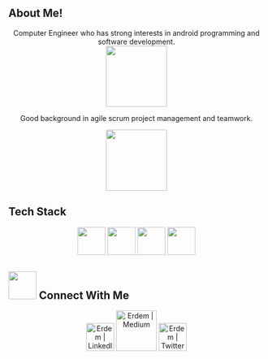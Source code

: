 ## About Me!

<div align="center">
Computer Engineer who has strong interests in android programming and software development.

<div align="center"><img width="120" src="https://user-images.githubusercontent.com/25149142/185763628-e4c13ce9-fadd-401e-bcfb-04e0f31db1a9.gif"/></div>

Good background in agile scrum project management and teamwork.

<div align="center"><img width="120" src="https://user-images.githubusercontent.com/25149142/185763265-d96b2412-cbd5-4a1b-bebe-c3862726fa52.gif"/></div>
</div>
  
  
## Tech Stack
<div align="center">
  <img width="55" src="https://user-images.githubusercontent.com/25149142/185763402-45787734-7d15-47d4-ac6f-7677d8202b61.png"/>
  <img width="55" src="https://user-images.githubusercontent.com/25149142/185763399-59ab3ad9-aafc-4e8e-ac67-90fe295d7769.png"/>
  <img width="55" src="https://user-images.githubusercontent.com/25149142/185763396-10414e61-a0f7-42cf-90e8-6664f3383c4a.png"/>
  <img width="55" src="https://user-images.githubusercontent.com/25149142/185763398-6e65d723-4ea2-4f3b-b302-e709fb57d5a0.png"/></div>
  
  
## <img width="55" src="https://user-images.githubusercontent.com/25149142/185763888-9430fb8a-1fd0-4bbb-897b-ebd733100a4f.png"/> Connect With Me
<div align="center">
<a href="https://www.linkedin.com/in/erdemaltin/"><img width="55" src="https://user-images.githubusercontent.com/25149142/185763960-46c494bf-d85f-40b6-841e-d206b8e19b83.png" alt="Erdem | LinkedIn"/></a>
<a href="https://medium.com/@erdemaltin"><img width="80" src="https://user-images.githubusercontent.com/25149142/185768343-37211117-9a55-4acd-aac6-ab90548ec096.png" alt="Erdem | Medium"/></a>
<a href="https://twitter.com/erdemaltin"><img width="55" src="https://user-images.githubusercontent.com/25149142/185768351-73a0e7de-4b19-4658-8a63-1b80a12fd452.png" alt="Erdem | Twitter"/></a>
</div>
